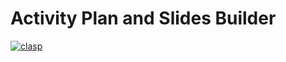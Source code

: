 # Activity Plan and Slides Builder

[![clasp](https://img.shields.io/badge/built%20with-clasp-4285f4.svg)](https://github.com/google/clasp)
